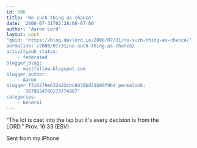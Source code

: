 ```yaml
---
id: 586
title: 'No such thing as chance'
date: '2008-07-31T02:28:00-07:00'
author: 'Aaron Lord'
layout: post
"guid: 'https://blog.devlord.io/2008/07/31/no-such-thing-as-chance/'
permalink: /2008/07/31/no-such-thing-as-chance/
activitypub_status:
    - federated
blogger_blog:
    - mustfollow.blogspot.com
blogger_author:
    - Aaron
blogger_f316279e632a22cbc8478bd21b80f9b4_permalink:
    - '3670824780273774987'
categories:
    - General
---
```


"The lot is cast into the lap but it&#039;s every decision is from the  <br>LORD." Prov. 16:33 (ESV)<p>Sent from my iPhone<div class="blogger-post-footer"><img width='1' height='1' src='' alt='' /></div>